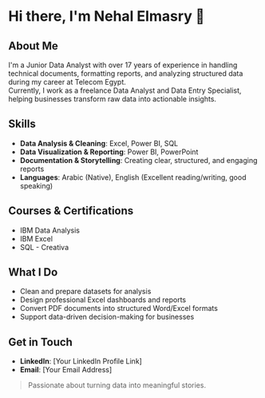 # Hi there, I'm Nehal Elmasry 👋

## About Me
I'm a Junior Data Analyst with over 17 years of experience in handling technical documents, formatting reports, and analyzing structured data during my career at Telecom Egypt.  
Currently, I work as a freelance Data Analyst and Data Entry Specialist, helping businesses transform raw data into actionable insights.

## Skills
- **Data Analysis & Cleaning**: Excel, Power BI, SQL
- **Data Visualization & Reporting**: Power BI, PowerPoint
- **Documentation & Storytelling**: Creating clear, structured, and engaging reports
- **Languages**: Arabic (Native), English (Excellent reading/writing, good speaking)

## Courses & Certifications
- IBM Data Analysis
- IBM Excel
- SQL - Creativa

## What I Do
- Clean and prepare datasets for analysis
- Design professional Excel dashboards and reports
- Convert PDF documents into structured Word/Excel formats
- Support data-driven decision-making for businesses

## Get in Touch
- **LinkedIn**: [Your LinkedIn Profile Link]
- **Email**: [Your Email Address]

> Passionate about turning data into meaningful stories.
